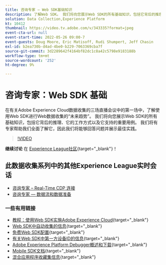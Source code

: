 ```yaml
---
title: 咨询专家 — Web SDK基础知识
description: 了解Web SDK。 我们将向您展示Web SDK的所有基础知识，包括它背后的推理、它的工作方式以及它支持的重要用例。
solution: Data Collection,Experience Platform
kt: 10412
thumbnail: https://video.tv.adobe.com/v/343335?format=jpeg
event-cta-url: null
event-start-time: 2022-05-26 09:00-7
event-guests: Doug Moore, Eric Matisoff, Rudi Shumpert, Jeff Chasin
exl-id: b2ea730b-d4ad-4be0-b229-7063369cba7f
source-git-commit: 3d2289642f4164bf82dc1c8a42c5798e9183188b
workflow-type: tm+mt
source-wordcount: '252'
ht-degree: 9%

---
```


# 咨询专家：Web SDK 基础

在有关Adobe Experience Cloud数据收集的三场直播会议中的第一场中，了解使用Web SDK进行Web数据收集的“未来趋势”。 我们将向您展示Web SDK的所有基础知识，包括它背后的推理、它的工作方式以及它支持的重要用例。 我们将有专家帮助我们全面了解它，因此我们将能够回答问题并展示最佳实践。

>[!VIDEO](https://video.tv.adobe.com/v/343335/?quality=12&learn=on)

**继续讨论** 在 [Experience League社区](https://experienceleaguecommunities.adobe.com/t5/adobe-experience-platform-launch/experience-league-live-post-session-discussion-the-basics-of-web/m-p/454159#M283){target="_blank"}！

## 此数据收集系列中的其他Experience League实时会话

* [咨询专家 – Real-Time CDP 连接](exl-live-episode-06-23-22.md)
* [咨询专家 — 数据流和数据准备](exl-live-episode-07-21-22.md)

### 一些有用链接

* [教程：使用Web SDK实施Adobe Experience Cloud](https://experienceleague.adobe.com/docs/platform-learn/implement-web-sdk/overview.html?lang=zh-Hans){target="_blank"}
* [Web SDK中自动收集的信息](https://experienceleague.adobe.com/docs/experience-platform/edge/data-collection/automatic-information.html?lang=en){target="_blank"}
* [免费Web SDK配置](https://adobe.ly/websdkaccess){target="_blank"}
* [有关Web SDK中第一方设备ID的信息](https://experienceleague.adobe.com/docs/experience-platform/edge/identity/first-party-device-ids.html){target="_blank"}
* [Adobe Experience Platform Debugger概述和下载](https://experienceleague.adobe.com/docs/platform-learn/data-collection/debugger/overview.html?lang=en){target="_blank"}
* [Mobile SDK文档](https://developer.adobe.com/client-sdks/documentation/){target="_blank"}
* [混合应用程序收藏集信息](https://experienceleague.adobe.com/docs/mobile-services/ios/sdk-reference-ios/hybrid-app.html){target="_blank"}
